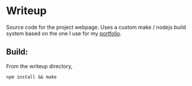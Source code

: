 # Writeup

Source code for the project webpage. Uses a custom make / nodejs build system based on the one I use for my [portfolio](https://github.com/usedhondacivic/usedhondacivic.github.io).

## Build:

From the writeup directory,

```
npm install && make
```
